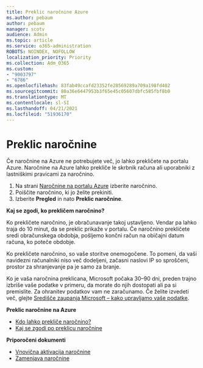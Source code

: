 ```yaml
---
title: Preklic naročnine Azure
ms.author: pebaum
author: pebaum
manager: scotv
audience: Admin
ms.topic: article
ms.service: o365-administration
ROBOTS: NOINDEX, NOFOLLOW
localization_priority: Priority
ms.collection: Adm_O365
ms.custom:
- "9003797"
- "6786"
ms.openlocfilehash: 83fab49ccafd23352fe28569289a709a198fd402
ms.sourcegitcommit: 80a36e6447953b3f65e45c05607dbfc585fbf8b0
ms.translationtype: MT
ms.contentlocale: sl-SI
ms.lasthandoff: 04/21/2021
ms.locfileid: "51936170"
---
```

# <a name="cancel-subscription"></a>Preklic naročnine

Če naročnine na Azure ne potrebujete več, jo lahko prekličete na portalu Azure. Naročnine na Azure lahko prekliče le skrbnik računa ali uporabniki z lastniškimi pravicami za naročnino.

1. Na strani [Naročnine na portalu Azure](https://portal.azure.com/#blade/Microsoft_Azure_Billing/SubscriptionsBlade) izberite naročnino.
2. Poiščite naročnino, ki jo želite prekiniti.
3. Izberite **Pregled** in nato **Preklic naročnine**.

**Kaj se zgodi, ko prekličem naročnino?**

Ko prekličete naročnino, je obračunavanje takoj ustavljeno. Vendar pa lahko traja do 10 minut, da se preklic prikaže v portalu. Če naročnino prekličete sredi obračunskega obdobja, pošljemo končni račun na običajni datum računa, ko poteče obdobje.

Ko prekličete naročnino, so vaše storitve onemogočene. To pomeni, da vaši navidezni računalniki niso več dodeljeni, začasni naslovi IP so sproščeni, prostor za shranjevanje pa je samo za branje.

Ko je vaša naročnina preklicana, Microsoft počaka 30–90 dni, preden trajno izbriše vaše podatke v primeru, da morate do njih dostopati ali pa si premislite. Za ohranitev podatkov vam ne zaračunamo. Če želite izvedeti več, glejte [Središče zaupanja Microsoft – kako upravljamo vaše podatke](https://go.microsoft.com/fwLink/p/?LinkID=822930&clcid=0x409).

**Preklic naročnine na Azure**

- [Kdo lahko prekliče naročnino?](https://docs.microsoft.com/azure/billing/billing-how-to-cancel-azure-subscription?WT.mc_id=Portal-Microsoft_Azure_Support#who-can-cancel-a-subscription)
- [Kaj se zgodi po preklicu naročnine](https://docs.microsoft.com/azure/billing/billing-how-to-cancel-azure-subscription?WT.mc_id=Portal-Microsoft_Azure_Support#what-happens-after-i-cancel-my-subscription)

**Priporočeni dokumenti**

- [Vnovična aktivacija naročnine](https://docs.microsoft.com/azure/billing/billing-how-to-cancel-azure-subscription?WT.mc_id=Portal-Microsoft_Azure_Support#reactivate-subscription)
- [Zamenjava naročnine](https://docs.microsoft.com/azure/billing/billing-how-to-switch-azure-offer?WT.mc_id=Portal-Microsoft_Azure_Support)